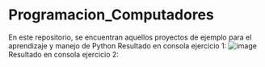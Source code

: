# Programacion_Computadores
En este repositorio, se encuentran aquellos proyectos de ejemplo para el aprendizaje y manejo de Python
Resultado en consola ejercicio 1:
![image](https://github.com/user-attachments/assets/db4bddb3-e82f-43ba-828a-2f4bcdf665a5)
Resultado en consola ejercicio 2:

